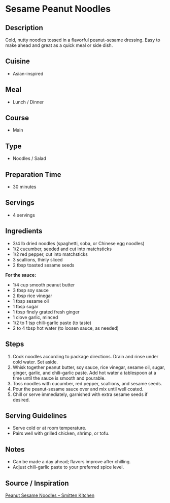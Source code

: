 # Sesame Peanut Noodles  

## Description  
Cold, nutty noodles tossed in a flavorful peanut–sesame dressing. Easy to make ahead and great as a quick meal or side dish.  

## Cuisine  
- Asian-inspired  

## Meal  
- Lunch / Dinner  

## Course  
- Main  

## Type  
- Noodles / Salad  

## Preparation Time  
- 30 minutes  

## Servings  
- 4 servings  

## Ingredients  
- 3/4 lb dried noodles (spaghetti, soba, or Chinese egg noodles)  
- 1/2 cucumber, seeded and cut into matchsticks  
- 1/2 red pepper, cut into matchsticks  
- 3 scallions, thinly sliced  
- 2 tbsp toasted sesame seeds  

**For the sauce:**  
- 1/4 cup smooth peanut butter  
- 3 tbsp soy sauce  
- 2 tbsp rice vinegar  
- 1 tbsp sesame oil  
- 1 tbsp sugar  
- 1 tbsp finely grated fresh ginger  
- 1 clove garlic, minced  
- 1/2 to 1 tsp chili-garlic paste (to taste)  
- 2 to 4 tbsp hot water (to loosen sauce, as needed)  

## Steps  
1. Cook noodles according to package directions. Drain and rinse under cold water. Set aside.  
2. Whisk together peanut butter, soy sauce, rice vinegar, sesame oil, sugar, ginger, garlic, and chili-garlic paste. Add hot water a tablespoon at a time until the sauce is smooth and pourable.  
3. Toss noodles with cucumber, red pepper, scallions, and sesame seeds.  
4. Pour the peanut-sesame sauce over and mix until well coated.  
5. Chill or serve immediately, garnished with extra sesame seeds if desired.  

## Serving Guidelines  
- Serve cold or at room temperature.  
- Pairs well with grilled chicken, shrimp, or tofu.  

## Notes  
- Can be made a day ahead; flavors improve after chilling.  
- Adjust chili-garlic paste to your preferred spice level.  

## Source / Inspiration  
[Peanut Sesame Noodles – Smitten Kitchen](https://smittenkitchen.com/2008/04/peanut-sesame-noodles/)  
